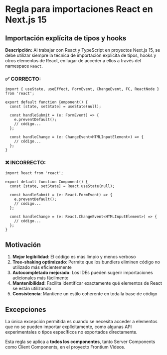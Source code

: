 # Regla para importaciones React en Next.js 15

## Importación explícita de tipos y hooks

**Descripción:**
Al trabajar con React y TypeScript en proyectos Next.js 15, se debe utilizar siempre la técnica de importación explícita de tipos, hooks y otros elementos de React, en lugar de acceder a ellos a través del namespace `React`.

### ✅ CORRECTO:
```tsx
import { useState, useEffect, FormEvent, ChangeEvent, FC, ReactNode } from 'react';

export default function Component() {
  const [state, setState] = useState(null);
  
  const handleSubmit = (e: FormEvent) => {
    e.preventDefault();
    // código...
  };
  
  const handleChange = (e: ChangeEvent<HTMLInputElement>) => {
    // código...
  };
}
```

### ❌ INCORRECTO:
```tsx
import React from 'react';

export default function Component() {
  const [state, setState] = React.useState(null);
  
  const handleSubmit = (e: React.FormEvent) => {
    e.preventDefault();
    // código...
  };
  
  const handleChange = (e: React.ChangeEvent<HTMLInputElement>) => {
    // código...
  };
}
```

## Motivación

1. **Mejor legibilidad**: El código es más limpio y menos verboso
2. **Tree-shaking optimizado**: Permite que los bundlers eliminen código no utilizado más eficientemente
3. **Autocompletado mejorado**: Los IDEs pueden sugerir importaciones adicionales más fácilmente
4. **Mantenibilidad**: Facilita identificar exactamente qué elementos de React se están utilizando
5. **Consistencia**: Mantiene un estilo coherente en toda la base de código

## Excepciones

La única excepción permitida es cuando se necesita acceder a elementos que no se pueden importar explícitamente, como algunas API experimentales o tipos específicos no exportados directamente.

Esta regla se aplica a **todos los componentes**, tanto Server Components como Client Components, en el proyecto Frontium Videos.